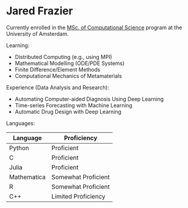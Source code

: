 # Jared Frazier

Currently enrolled in the [MSc. of Computational Science](https://www.uva.nl/en/programmes/masters/computational-science/computational-science.html) program at the University of Amsterdam.

Learning:
* Distributed Computing (e.g., using MPI)
* Mathematical Modelling (ODE/PDE Systems)
* Finite Difference/Element Methods
* Computational Mechanics of Metamaterials

Experience (Data Analysis and Research):
* Automating Computer-aided Diagnosis Using Deep Learning
* Time-series Forecasting with Machine Learning
* Automatic Drug Design with Deep Learning

Languages:

| Language    | Proficiency |
| ----------- | ----------- |
| Python      | Proficient       |
| C           | Proficient        |
| Julia       | Proficient|
| Mathematica | Somewhat Proficient |
| R           | Somewhat Proficient |
| C++         | Limited Proficiency |


<!-- [![Top Langs](https://github-readme-stats.vercel.app/api/top-langs/?username=jfdev001)](https://github.com/anuraghazra/github-readme-stats) -->

<!--
**jfdev001/jfdev001** is a ✨ _special_ ✨ repository because its `README.md` (this file) appears on your GitHub profile.

Here are some ideas to get you started:

- 🔭 I’m currently working on ...
- 🌱 I’m currently learning ...
- 👯 I’m looking to collaborate on ...
- 🤔 I’m looking for help with ...
- 💬 Ask me about ...
- 📫 How to reach me: ...
- 😄 Pronouns: ...
- ⚡ Fun fact: ...
-->

